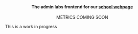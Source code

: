 <h4 align="center">The admin labs frontend for our <a href="https://lsg.musin.de" target="_blank">school webpage</a></h4>

<p align="center">
  <!--<a href="https://codeclimate.com/github/lsglab/frontend/maintainability"><img src="https://api.codeclimate.com/v1/badges/4d3ed77bca75b911f13b/maintainability" alt="CodeClimate Maintainability Score" /></a>
  <a href="https://codeclimate.com/github/lsglab/frontend/test_coverage"><img src="https://api.codeclimate.com/v1/badges/4d3ed77bca75b911f13b/test_coverage" alt="CodeClimate Test Coverage" /></a>-->
  METRICS COMING SOON
</p>

<!--<p align="center">
  <a href="#toc-1">TOC #1</a> •
</p>-->

This is a work in progress
